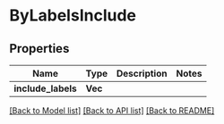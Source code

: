 # ByLabelsInclude

## Properties

Name | Type | Description | Notes
------------ | ------------- | ------------- | -------------
**include_labels** | **Vec<String>** |  | 

[[Back to Model list]](../README.md#documentation-for-models) [[Back to API list]](../README.md#documentation-for-api-endpoints) [[Back to README]](../README.md)


